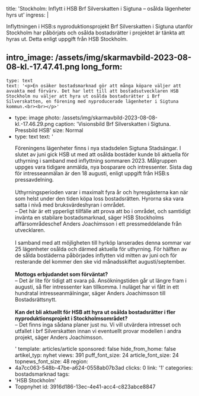 title: 'Stockholm: Inflytt i HSB Brf Silverskatten i Sigtuna – osålda lägenheter hyrs ut'
ingress: |
  <p>Inflyttningen i HSB:s nyproduktionsprojekt Brf Silverskatten i Sigtuna utanför Stockholm har påbörjats och osålda bostadsrätter i projektet är tänkta att hyras ut. Detta enligt uppgift från HSB Stockholm.
  </p>
  
intro_image: /assets/img/skarmavbild-2023-08-08-kl.-17.47.41.png
long_form:
  -
    type: text
    text: '<p>En osäker bostadsmarknad gör att många köpare väljer att avvakta med förvärv. Det har lett till att bostadsutvecklaren HSB Stockholm nu väljer att hyra ut osålda bostadsrätter i Brf Silverskatten, en förening med nyproducerade lägenheter i Sigtuna kommun.<br><br></p>'
  -
    type: image
    photo: /assets/img/skarmavbild-2023-08-08-kl.-17.46.29.png
    caption: 'Visionsbild Brf Silverskatten i Sigtuna. Pressbild HSB'
    size: Normal
  -
    type: text
    text: '<p>Föreningens lägenheter finns i nya stadsdelen Sigtuna Stadsängar. I slutet av juni gick HSB ut med att osålda bostäder kunde bli aktuella för uthyrning i samband med inflyttning sommaren 2023. Målgruppen uppges vara tidigare anmälda, nya bosparare och intressenter. Sista dag för intresseanmälan är den 18 augusti, enligt uppgift från HSB:s pressavdelning.<br><br>Uthyrningsperioden varar i maximalt fyra år och hyresgästerna kan när som helst under den tiden köpa loss bostadsrätten. Hyrorna ska vara satta i nivå med bruksvärdeshyran i området.<br>– Det här är ett ypperligt tillfälle att prova att bo i området, och samtidigt invänta en stabilare bostadsmarknad, säger HSB Stockholms affärsområdeschef Anders Joachimsson i ett pressmeddelande från utvecklaren.<br><br>I samband med att möjligheten till hyrköp lanserades denna sommar var 25 lägenheter osålda och därmed aktuella för uthyrning. För hälften av de sålda bostäderna påbörjades inflytten vid mitten av juni och för resterande del kommer den ske vid månadsskiftet augusti/september.<br><b><br>Mottogs erbjudandet som förväntat?<br></b>– Det är lite för tidigt att svara på. Ansökningstiden går ut längre fram i augusti, så fler intressenter kan tillkomma. I nuläget har vi fått in ett hundratal intresseanmälningar, säger Anders Joachimsson till Bostadsrättsnytt.<br><b><br>Kan det bli aktuellt för HSB att hyra ut osålda bostadsrätter i fler nyproduktionsprojekt i Stockholmsområdet?<br></b>– Det finns inga sådana planer just nu. Vi vill utvärdera intresset och utfallet i brf Silverskatten innan vi eventuellt provar modellen i andra projekt, säger Anders Joachimsson.</p>'
template: articles/article
sponsored: false
hide_from_home: false
artikel_typ: nyhet
views: 391
puff_font_size: 24
article_font_size: 24
topnews_font_size: 48
region:
  - 4a7cc063-548b-47be-a624-0558ab07b3ad
clicks: 0
link: '1'
categories: bostadsmarknad
tags:
  - 'HSB Stockholm'
  - Toppnyhet
id: 3916d186-13ec-4e41-acc4-c823abce8847
